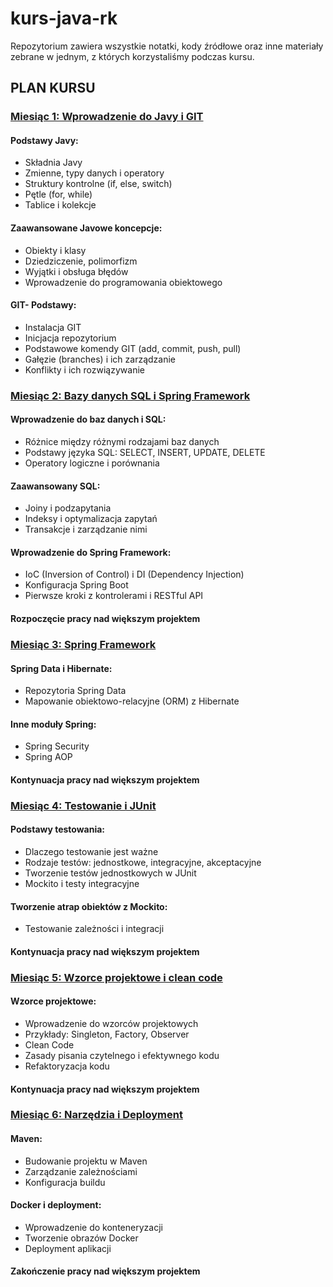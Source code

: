 # kurs-java-rk
Repozytorium zawiera wszystkie notatki, kody źródłowe oraz inne materiały zebrane w jednym, z których korzystaliśmy podczas kursu.

## PLAN KURSU

### <u>Miesiąc 1: Wprowadzenie do Javy i GIT</u>

#### Podstawy Javy:
- Składnia Javy
- Zmienne, typy danych i operatory
- Struktury kontrolne (if, else, switch)
- Pętle (for, while)
- Tablice i kolekcje

#### Zaawansowane Javowe koncepcje:
- Obiekty i klasy
- Dziedziczenie, polimorfizm
- Wyjątki i obsługa błędów
- Wprowadzenie do programowania obiektowego

#### GIT- Podstawy:
- Instalacja GIT
- Inicjacja repozytorium
- Podstawowe komendy GIT (add, commit, push, pull)
- Gałęzie (branches) i ich zarządzanie
- Konflikty i ich rozwiązywanie

### <u>Miesiąc 2: Bazy danych SQL i Spring Framework</u>

#### Wprowadzenie do baz danych i SQL:
- Różnice między różnymi rodzajami baz danych
- Podstawy języka SQL: SELECT, INSERT, UPDATE, DELETE
- Operatory logiczne i porównania

#### Zaawansowany SQL:
- Joiny i podzapytania
- Indeksy i optymalizacja zapytań
- Transakcje i zarządzanie nimi

#### Wprowadzenie do Spring Framework:
- IoC (Inversion of Control) i DI (Dependency Injection)
- Konfiguracja Spring Boot
- Pierwsze kroki z kontrolerami i RESTful API

#### Rozpoczęcie pracy nad większym projektem

### <u>Miesiąc 3: Spring Framework</u>

#### Spring Data i Hibernate:
- Repozytoria Spring Data
- Mapowanie obiektowo-relacyjne (ORM) z Hibernate

#### Inne moduły Spring:
- Spring Security
- Spring AOP

#### Kontynuacja pracy nad większym projektem

### <u>Miesiąc 4: Testowanie i JUnit</u>

#### Podstawy testowania:
- Dlaczego testowanie jest ważne
- Rodzaje testów: jednostkowe, integracyjne, akceptacyjne
- Tworzenie testów jednostkowych w JUnit
- Mockito i testy integracyjne

#### Tworzenie atrap obiektów z Mockito:
- Testowanie zależności i integracji

#### Kontynuacja pracy nad większym projektem

### <u>Miesiąc 5: Wzorce projektowe i clean code</u>

#### Wzorce projektowe:
- Wprowadzenie do wzorców projektowych
- Przykłady: Singleton, Factory, Observer
- Clean Code
- Zasady pisania czytelnego i efektywnego kodu
- Refaktoryzacja kodu

#### Kontynuacja pracy nad większym projektem

### <u>Miesiąc 6: Narzędzia i Deployment</u>

#### Maven:
- Budowanie projektu w Maven
- Zarządzanie zależnościami
- Konfiguracja buildu

#### Docker i deployment:
- Wprowadzenie do konteneryzacji
- Tworzenie obrazów Docker
- Deployment aplikacji

#### Zakończenie pracy nad większym projektem